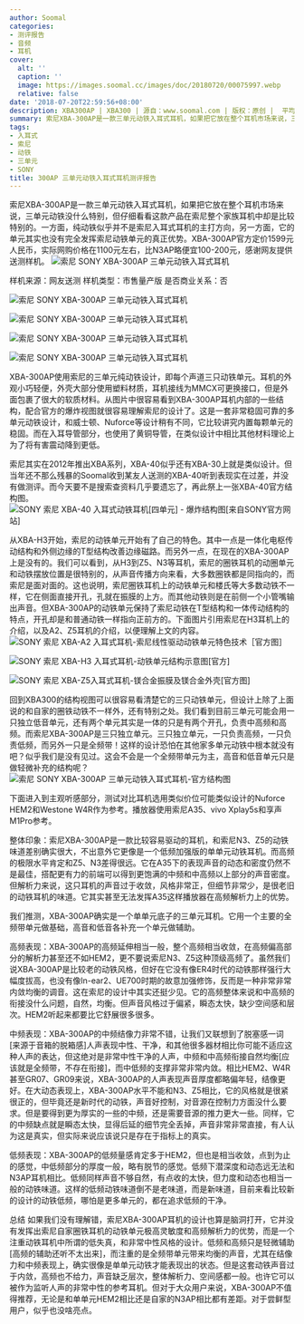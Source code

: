 ```yaml
---
author: Soomal
categories:
- 测评报告
- 音频
- 耳机
cover:
  alt: ''
  caption: ''
  image: https://images.soomal.cc/images/doc/20180720/00075997.webp
  relative: false
date: '2018-07-20T22:59:56+08:00'
description: XBA300AP | XBA300 | 源自：www.soomal.com | 版权：原创 |  平均/总评分：08.81/758
summary: 索尼XBA-300AP是一款三单元动铁入耳式耳机，如果把它放在整个耳机市场来说，三单元动铁没什么特别，但仔细看看这款产品在索尼整个家族耳机中却是比较特别的。它的单元其实也没有完全发挥索尼动铁单元的真正优势。
tags:
- 入耳式
- 索尼
- 动铁
- 三单元
- SONY
title: 300AP 三单元动铁入耳式耳机测评报告
---
```


索尼XBA-300AP是一款三单元动铁入耳式耳机，如果把它放在整个耳机市场来说，三单元动铁没什么特别，但仔细看看这款产品在索尼整个家族耳机中却是比较特别的。一方面，纯动铁似乎并不是索尼入耳式耳机的主打方向，另一方面，它的单元其实也没有完全发挥索尼动铁单元的真正优势。XBA-300AP官方定价1599元人民币，实际网购价格在1100元左右，比N3AP略便宜100-200元，感谢网友提供送测样机。
![索尼 SONY XBA-300AP 三单元动铁入耳式耳机](https://images.soomal.cc/images/doc/20180712/00075835.webp)





 样机来源：网友送测
样机类型：市售量产版
是否商业关系：否


![索尼 SONY XBA-300AP 三单元动铁入耳式耳机](https://images.soomal.cc/images/doc/20180712/00075836.webp)




![索尼 SONY XBA-300AP 三单元动铁入耳式耳机](https://images.soomal.cc/images/doc/20180712/00075837.webp)




![索尼 SONY XBA-300AP 三单元动铁入耳式耳机](https://images.soomal.cc/images/doc/20180712/00075839_01.webp)




![索尼 SONY XBA-300AP 三单元动铁入耳式耳机](https://images.soomal.cc/images/doc/20180712/00075840_01.webp)




XBA-300AP使用索尼的三单元纯动铁设计，即每个声道三只动铁单元。耳机的外观小巧轻便，外壳大部分使用塑料材质，耳机接线为MMCX可更换接口，但是外面包裹了很大的软质材料。从图片中很容易看到XBA-300AP耳机内部的一些结构，配合官方的爆炸视图就很容易理解索尼的设计了。这是一套非常稳固可靠的多单元动铁设计，和威士顿、Nuforce等设计稍有不同，它比较讲究内置每颗单元的稳固。而在入耳导管部分，也使用了黄铜导管，在类似设计中相比其他材料理论上为了将有害震动降到更低。

索尼其实在2012年推出XBA系列，XBA-40似乎还有XBA-30上就是类似设计。但当年还不那么残暴的Soomal收到某友人送测的XBA-40听到表现实在过差，并没有做测评。而今天要不是搜索查资料几乎要遗忘了，再此祭上一张XBA-40官方结构图。
![SONY 索尼 XBA-40 入耳式动铁耳机[四单元] - 爆炸结构图[来自SONY官方网站]](https://images.soomal.cc/images/doc/20130105/00026355.webp)




从XBA-H3开始，索尼的动铁单元开始有了自己的特色。其中一点是一体化电枢传动结构和外侧边缘的T型结构改善边缘磁路。而另外一点，在现在的XBA-300AP上是没有的。我们可以看到，从H3到Z5、N3等耳机，索尼的圈铁耳机的动圈单元和动铁摆放位置是很特别的，从声音传播方向来看，大多数圈铁都是同指向的，而索尼是面对面的。这也说明，索尼圈铁耳机上的动铁单元和楼氏等大多数动铁不一样，它在侧面直接开孔，孔就在振膜的上方。而其他动铁则是在前侧一个小管嘴输出声音。但XBA-300AP的动铁单元保持了索尼动铁在T型结构和一体传动结构的特点，开孔却是和普通动铁一样指向正前方的。下面图片引用索尼在H3耳机上的介绍，以及A2、Z5耳机的介绍，以便理解上文的内容。
![SONY 索尼 XBA-A2 入耳式耳机-索尼线性驱动动铁单元特色技术［官方图］](https://images.soomal.cc/images/doc/20160422/00060138.webp)




![SONY 索尼 XBA-H3 入耳式耳机-动铁单元结构示意图[官方]](https://images.soomal.cc/images/doc/20140609/00043156.webp)




![SONY 索尼 XBA-Z5入耳式耳机-镁合金振膜及镁合金外壳[官方图]](https://images.soomal.cc/images/doc/20160506/00060372.webp)




回到XBA300的结构视图可以很容易看清楚它的三只动铁单元，但设计上除了上面说的和自家的圈铁动铁不一样外，还有特别之处。我们看到目前三单元可能会用一只独立低音单元，还有两个单元其实是一体的只是有两个开孔，负责中高频和高频。而索尼XBA-300AP是三只独立单元。三只独立单元，一只负责高频，一只负责低频，而另外一只是全频带！这样的设计恐怕在其他家多单元动铁中根本就没有吧？似乎我们是没有见过。这会不会是一个全频带单元为主，高音和低音单元只是做轻微补充的结构呢？
![索尼 SONY XBA-300AP 三单元动铁入耳式耳机-官方结构图](https://images.soomal.cc/images/doc/20180720/00075996.webp)




下面进入到主观听感部分，测试对比耳机选用类似价位可能类似设计的Nuforce HEM2和Westone W4R作为参考。播放器使用索尼A35、vivo Xplay5s和享声M1Pro参考。

整体印象：索尼XBA-300AP是一款比较容易驱动的耳机，和索尼N3、Z5的动铁味道差别确实很大，不出意外它更像是一个低频加强版的单单元动铁耳机。而高频的极限水平肯定和Z5、N3差得很远。它在A35下的表现声音的动态和密度仍然不是最佳，搭配更有力的前端可以得到更饱满的中频和中高频以上部分的声音密度。但解析力来说，这只耳机的声音过于收敛，风格非常正，但细节非常少，是很老旧的动铁耳机的味道。它其实甚至无法发挥A35这样播放器在高频解析力上的优势。

我们推测，XBA-300AP确实是一个单单元底子的三单元耳机。它用一个主要的全频带单元做基础，高音和低音各补充一个单元做辅助。

高频表现：XBA-300AP的高频延伸相当一般，整个高频相当收敛，在高频偏高部分的解析力甚至还不如HEM2，更不要说索尼N3、Z5这种顶级高频了。虽然我们说XBA-300AP是比较老的动铁风格，但好在它没有像ER4时代的动铁那样强行大幅度拔高，也没有像In-ear2、UE700时期的故意加强修饰，反而是一种非常非常内敛均衡的调音。这在索尼的设计中其实还挺少见。它的高频整体来说和中高频的衔接没什么问题，自然，均衡。但声音风格过于偏紧，瞬态太快，缺少空间感和层次。HEM2听起来都要比它舒展很多很多。

中频表现：XBA-300AP的中频结像力非常不错，让我们又联想到了脱塞感一词[来源于音箱的脱箱感]人声表现中性、干净，和其他很多器材相比你可能不适应这种人声的表达，但这绝对是非常中性干净的人声，中频和中高频衔接自然均衡[应该就是全频带，不存在衔接]，而中低频的支撑非常非常内敛。相比HEM2、W4R甚至GR07、GR09来说，XBA-300AP的人声表现声音厚度都略偏年轻，结像更好。在大动态表现上，XBA-300AP水平不能和N3、Z5相比，它的风格就是很紧很正的，但毕竟还是新时代的动铁，声音好控制，对音源在控制力方面没什么要求。但是要得到更为厚实的一些的中频，还是需要音源的推力更大一些。同样，它的中频缺点就是瞬态太快，显得后延的细节完全丢掉，声音非常非常直接，有人认为这是真实，但实际来说应该说只是存在于指标上的真实。

低频表现：XBA-300AP的低频量感肯定多于HEM2，但也是相当收敛，点到为止的感觉，中低频部分的厚度一般，略有脱节的感觉。低频下潜深度和动态远无法和N3AP耳机相比。低频同样声音不够自然，有点收的太快，但力度和动态也相当一般的动铁味道。这样的低频动铁味道倒不是老味道，而是新味道，目前来看比较新的设计的动铁低频，哪怕是更多单元的，都在追求低频的干净。

总结
如果我们没有理解错，索尼XBA-300AP耳机的设计也算是脑洞打开，它并没有发挥出索尼自家圈铁耳机的动铁单元极高灵敏度和高频解析力的优势，而是一个注重动铁耳机中所谓的低失真，和非常中性风格的设计。低频和高频只是轻微辅助[高频的辅助还听不太出来]，而注重的是全频带单元带来均衡的声音，尤其在结像力和中频表现上，确实很像是单单元动铁才能表现出的状态。但是这套动铁声音过于内敛，高频也不给力，声音缺乏层次，整体解析力、空间感都一般。也许它可以被作为监听人声的非常中性的参考耳机。但对于大众用户来说，XBA-300AP不值得推荐，无论是和单单元HEM2相比还是自家的N3AP相比都有差距。对于尝鲜型用户，似乎也没啥亮点。